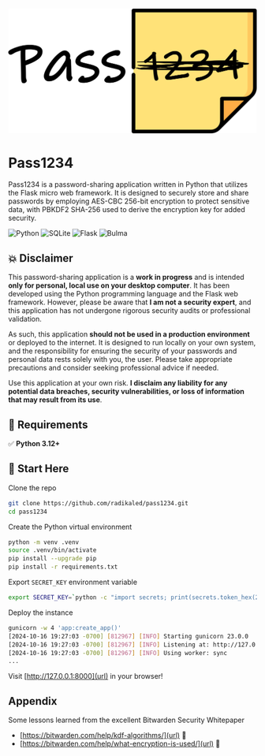 ![Logo](app/static/img/pass1234.png)

# Pass1234

Pass1234 is a password-sharing application written in Python that utilizes the Flask micro web framework. It is designed to securely store and share passwords by employing AES-CBC 256-bit encryption to protect sensitive data, with PBKDF2 SHA-256 used to derive the encryption key for added security.

![Python](https://img.shields.io/badge/python-3670A0?style=for-the-badge&logo=python&logoColor=ffdd54)
![SQLite](https://img.shields.io/badge/sqlite-%2307405e.svg?style=for-the-badge&logo=sqlite&logoColor=white)
![Flask](https://img.shields.io/badge/flask-%23000.svg?style=for-the-badge&logo=flask&logoColor=white)
![Bulma](https://img.shields.io/badge/bulma-00D0B1?style=for-the-badge&logo=bulma&logoColor=white)

## :boom: Disclaimer

This password-sharing application is a **work in progress** and is intended **only for personal, local use on your desktop computer**. It has been developed using the Python programming language and the Flask web framework. However, please be aware that **I am not a security expert**, and this application has not undergone rigorous security audits or professional validation.

As such, this application **should not be used in a production environment** or deployed to the internet. It is designed to run locally on your own system, and the responsibility for ensuring the security of your passwords and personal data rests solely with you, the user. Please take appropriate precautions and consider seeking professional advice if needed.

Use this application at your own risk. **I disclaim any liability for any potential data breaches, security vulnerabilities, or loss of information that may result from its use**.

## :nut_and_bolt: Requirements

:white_check_mark: **Python 3.12+**

## 🔰 Start Here
Clone the repo
```bash
git clone https://github.com/radikaled/pass1234.git
cd pass1234
```
Create the Python virtual environment
```bash
python -m venv .venv
source .venv/bin/activate
pip install --upgrade pip
pip install -r requirements.txt
```
Export `SECRET_KEY` environment variable
```bash
export SECRET_KEY=`python -c "import secrets; print(secrets.token_hex(24))"`
```
Deploy the instance
```bash
gunicorn -w 4 'app:create_app()'
[2024-10-16 19:27:03 -0700] [812967] [INFO] Starting gunicorn 23.0.0
[2024-10-16 19:27:03 -0700] [812967] [INFO] Listening at: http://127.0.0.1:8000 (812967)
[2024-10-16 19:27:03 -0700] [812967] [INFO] Using worker: sync
...
```
Visit [http://127.0.0.1:8000](url) in your browser!

## Appendix

Some lessons learned from the excellent Bitwarden Security Whitepaper

- [https://bitwarden.com/help/kdf-algorithms/](url) :blue_book:
- [https://bitwarden.com/help/what-encryption-is-used/](url) :blue_book:

